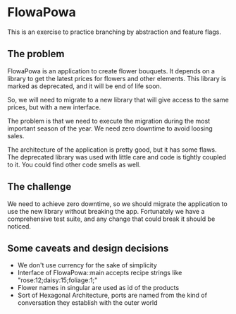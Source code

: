 # FlowaPowa

This is an exercise to practice branching by abstraction and  feature flags.

## The problem

FlowaPowa is an application to create flower bouquets. It depends on a library to get the latest prices for flowers and other elements. This library is marked as deprecated, and it will be end of life soon.

So, we will need to migrate to a new library that will give access to the same prices, but with a new interface.

The problem is that we need to execute the migration during the most important season of the year. We need zero downtime to avoid loosing sales.

The architecture of the application is pretty good, but it has some flaws. The deprecated library was used with little care and code is tightly coupled to it. You could find other code smells as well.

## The challenge

We need to achieve zero downtime, so we should migrate the application to use the new library without breaking the app. Fortunately we have a comprehensive test suite, and any change that could break it should be noticed.

## Some caveats and design decisions

* We don't use currency for the sake of simplicity
* Interface of FlowaPowa::main accepts recipe strings like "rose:12;daisy:15;foliage:1;"
* Flower names in singular are used as id of the products
* Sort of Hexagonal Architecture, ports are named from the kind of conversation they establish with the outer world

